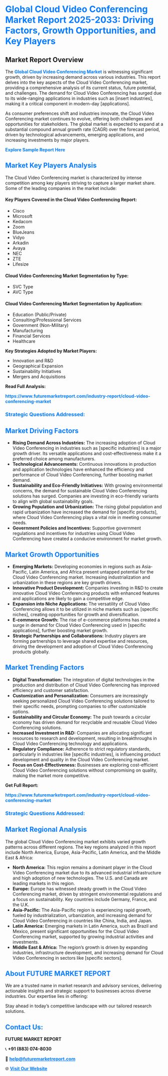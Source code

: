 <h1 style="color: #007BFF;">Global Cloud Video Conferencing Market Report 2025-2033: Driving Factors, Growth Opportunities, and Key Players</h1>

<section id="overview">
<h2>Market Report Overview</h2>
<p>The <a href="https://www.futuremarketreport.com/industry-report/cloud-video-conferencing-market" style="color: #007BFF; text-decoration: none;"><strong>Global Cloud Video Conferencing Market</strong></a> is witnessing significant growth, driven by increasing demand across various industries. This report delves into the key aspects of the Cloud Video Conferencing market, providing a comprehensive analysis of its current status, future potential, and challenges. The demand for Cloud Video Conferencing has surged due to its wide-ranging applications in industries such as [insert industries], making it a critical component in modern-day [applications].</p>
<p>As consumer preferences shift and industries innovate, the Cloud Video Conferencing market continues to evolve, offering both challenges and opportunities for stakeholders. The global market is expected to expand at a substantial compound annual growth rate (CAGR) over the forecast period, driven by technological advancements, emerging applications, and increasing investments by major players.</p>
</section>

<section id="overview">
<p><a href="https://www.futuremarketreport.com/request-sample/reportId=28955" style="color: #007BFF; text-decoration: none;"><strong>Explore Sample Report Here</strong></a></p>
</section>

<section id="key-players">
<h2 style="color: #007BFF;">Market Key Players Analysis</h2>
<p>The Cloud Video Conferencing market is characterized by intense competition among key players striving to capture a larger market share. Some of the leading companies in the market include:</p>
<h4>Key Players Covered in the Cloud Video Conferencing Report:</h4>
<ul><li>Cisco</li><li>Microsoft</li><li>Kedacom</li><li>Zoom</li><li>BlueJeans</li><li>Vidyo</li><li>Arkadin</li><li>Avaya</li><li>NEC</li><li>ZTE</li><li>Lifesize</li></ul>
<h4>Cloud Video Conferencing Market Segmentation by Type:</h4>
<ul><li>SVC Type</li><li>AVC Type</li></ul>

<h4>Cloud Video Conferencing Market Segmentation by Application:</h4>
<ul><li>Education (Public/Private)</li><li>Consulting/Professional Services</li><li>Government (Non-Military)</li><li>Manufacturing</li><li>Financial Services</li><li>Healthcare</li></ul>
<p><strong>Key Strategies Adopted by Market Players:</strong></p>
<ul>
<li>Innovation and R&D</li>
<li>Geographical Expansion</li>
<li>Sustainability Initiatives</li>
<li>Mergers and Acquisitions</li>
</ul>
</section>

<section>
<p><strong>Read Full Analysis: </strong></p><a href="https://www.futuremarketreport.com/industry-report/cloud-video-conferencing-market" style="color: #007BFF; text-decoration: none;"><strong>https://www.futuremarketreport.com/industry-report/cloud-video-conferencing-market</strong></a>
<h3 style="color: #007BFF;">Strategic Questions Addressed:</h3>
</section>

<section id="driving-factors">
<h2 style="color: #007BFF;">Market Driving Factors</h2>
<ul>
<li><strong>Rising Demand Across Industries:</strong> The increasing adoption of Cloud Video Conferencing in industries such as [specific industries] is a major growth driver. Its versatile applications and cost-effectiveness make it a preferred choice among manufacturers.</li>
<li><strong>Technological Advancements:</strong> Continuous innovations in production and application technologies have enhanced the efficiency and performance of Cloud Video Conferencing, further boosting market demand.</li>
<li><strong>Sustainability and Eco-Friendly Initiatives:</strong> With growing environmental concerns, the demand for sustainable Cloud Video Conferencing solutions has surged. Companies are investing in eco-friendly variants to align with global sustainability goals.</li>
<li><strong>Growing Population and Urbanization:</strong> The rising global population and rapid urbanization have increased the demand for [specific products], where Cloud Video Conferencing plays a vital role in meeting consumer needs.</li>
<li><strong>Government Policies and Incentives:</strong> Supportive government regulations and incentives for industries using Cloud Video Conferencing have created a conducive environment for market growth.</li>
</ul>
</section>

<section id="growth-opportunities">
<h2 style="color: #007BFF;">Market Growth Opportunities</h2>
<ul>
<li><strong>Emerging Markets:</strong> Developing economies in regions such as Asia-Pacific, Latin America, and Africa present untapped potential for the Cloud Video Conferencing market. Increasing industrialization and urbanization in these regions are key growth drivers.</li>
<li><strong>Innovative Product Development:</strong> Companies investing in R&D to create innovative Cloud Video Conferencing products with enhanced features and applications are likely to gain a competitive edge.</li>
<li><strong>Expansion into Niche Applications:</strong> The versatility of Cloud Video Conferencing allows it to be utilized in niche markets such as [specific niches], creating opportunities for growth and diversification.</li>
<li><strong>E-commerce Growth:</strong> The rise of e-commerce platforms has created a surge in demand for Cloud Video Conferencing used in [specific applications], further boosting market growth.</li>
<li><strong>Strategic Partnerships and Collaborations:</strong> Industry players are forming partnerships to leverage shared expertise and resources, driving the development and adoption of Cloud Video Conferencing products globally.</li>
</ul>
</section>

<section id="trending-factors">
<h2 style="color: #007BFF;">Market Trending Factors</h2>
<ul>
<li><strong>Digital Transformation:</strong> The integration of digital technologies in the production and distribution of Cloud Video Conferencing has improved efficiency and customer satisfaction.</li>
<li><strong>Customization and Personalization:</strong> Consumers are increasingly seeking personalized Cloud Video Conferencing solutions tailored to their specific needs, prompting companies to offer customizable options.</li>
<li><strong>Sustainability and Circular Economy:</strong> The push towards a circular economy has driven demand for recyclable and reusable Cloud Video Conferencing solutions.</li>
<li><strong>Increased Investment in R&D:</strong> Companies are allocating significant resources to research and development, resulting in breakthroughs in Cloud Video Conferencing technology and applications.</li>
<li><strong>Regulatory Compliance:</strong> Adherence to strict regulatory standards, particularly in industries like [specific industries], is influencing product development and quality in the Cloud Video Conferencing market.</li>
<li><strong>Focus on Cost-Effectiveness:</strong> Businesses are exploring cost-efficient Cloud Video Conferencing solutions without compromising on quality, making the market more competitive.</li>
</ul>
</section>

<section>
<p><strong>Get Full Report: </strong></p><a href="https://www.futuremarketreport.com/industry-report/cloud-video-conferencing-market" style="color: #007BFF; text-decoration: none;"><strong>https://www.futuremarketreport.com/industry-report/cloud-video-conferencing-market</strong></a>
<h3 style="color: #007BFF;">Strategic Questions Addressed:</h3>
</section>


<section id="regional-analysis">
<h2 style="color: #007BFF;">Market Regional Analysis</h2>
<p>The global Cloud Video Conferencing market exhibits varied growth patterns across different regions. The key regions analyzed in this report include North America, Europe, Asia-Pacific, Latin America, and the Middle East & Africa:</p>
<ul>
<li><strong>North America:</strong> This region remains a dominant player in the Cloud Video Conferencing market due to its advanced industrial infrastructure and high adoption of new technologies. The U.S. and Canada are leading markets in this region.</li>
<li><strong>Europe:</strong> Europe has witnessed steady growth in the Cloud Video Conferencing market, driven by stringent environmental regulations and a focus on sustainability. Key countries include Germany, France, and the U.K.</li>
<li><strong>Asia-Pacific:</strong> The Asia-Pacific region is experiencing rapid growth, fueled by industrialization, urbanization, and increasing demand for Cloud Video Conferencing in countries like China, India, and Japan.</li>
<li><strong>Latin America:</strong> Emerging markets in Latin America, such as Brazil and Mexico, present significant opportunities for the Cloud Video Conferencing market, supported by growing industrial activities and investments.</li>
<li><strong>Middle East & Africa:</strong> The region’s growth is driven by expanding industries, infrastructure development, and increasing demand for Cloud Video Conferencing in sectors like [specific sectors].</li>
</ul>
</section>

<footer>
<h2 style="color: #007BFF;">About FUTURE MARKET REPORT</h2>
<p>We are a trusted name in market research and advisory services, delivering actionable insights and strategic support to businesses across diverse industries. Our expertise lies in offering:</p>

<p>Stay ahead in today’s competitive landscape with our tailored research solutions.</p>

<h2 style="color: #007BFF;">Contact Us:</h2>
<p><strong>FUTURE MARKET REPORT</strong></p>
<p>📞 <strong>+91 (883) 074-8030</strong></p>
<p>📧 <strong><a href="mailto:help@futuremarketreport.com" style="color: #007BFF;">help@futuremarketreport.com</a></strong></p>
<p>🌐 <strong><a href="https://www.futuremarketreport.com/" style="color: #007BFF;">Visit Our Website</a></strong></p>
</footer>